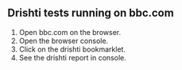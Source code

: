 ## Drishti tests running on bbc.com

1. Open bbc.com on the browser.
2. Open the browser console.
3. Click on the drishti bookmarklet.
4. See the drishti report in console.
